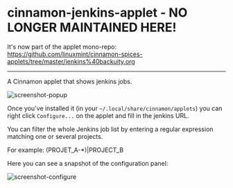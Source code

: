 # cinnamon-jenkins-applet - NO LONGER MAINTAINED HERE!

It's now part of the applet mono-repo: https://github.com/linuxmint/cinnamon-spices-applets/tree/master/jenkins%40backuity.org

---------

A Cinnamon applet that shows jenkins jobs.

![screenshot-popup](screenshot-popup.png)

Once you've installed it (in your `~/.local/share/cinnamon/applets`) you can right click `Configure...` on the applet and fill
in the jenkins URL.

You can filter the whole Jenkins job list by entering a regular expression matching one or several projects.

For example: (PROJET_A-*)|PROJECT_B

Here you can see a snapshot of the configuration panel:

![screenshot-configure](screenshot-configure.png)
